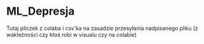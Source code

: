 # ML_Depresja
Tutaj pliczek z colaba i csv'ka na zasadzie przesyłania nadpisanego pliku (z wakleżności czy ktoś robi w visualu czy na colabie)
